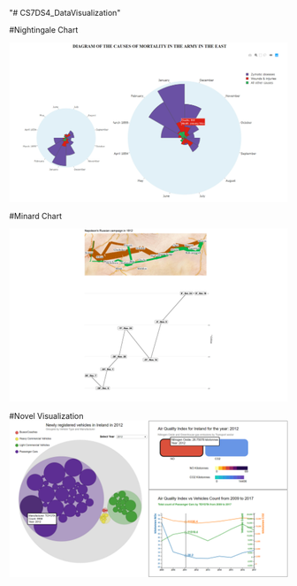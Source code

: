 "# CS7DS4_DataVisualization" 

#Nightingale Chart

![Nightingale](Nightingale/Nightingale.jpg)

#Minard Chart

![Minard](Minard/CombinedPlot.png)

#Novel Visualization
![NovelVis](NovelVisualization/Thumbnail.png)